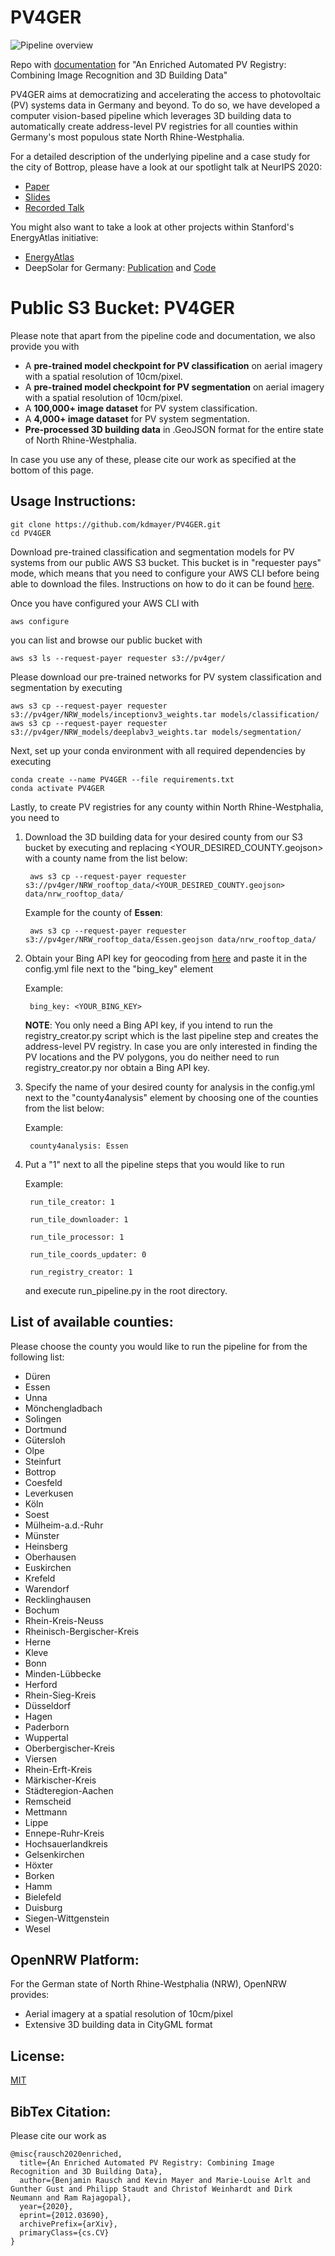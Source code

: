 # PV4GER

![Pipeline overview](https://github.com/kdmayer/PV4GER/blob/master/pipeline_visualization.png)

Repo with [documentation](docs/_build/rinoh/pv4ger.pdf) for "An Enriched Automated PV Registry: Combining Image Recognition and 3D Building Data"

PV4GER aims at democratizing and accelerating the access to photovoltaic (PV) systems data in Germany and beyond. To do so, we have developed a computer vision-based pipeline which leverages 3D building data to automatically create address-level PV registries for all counties within Germany's most populous state North Rhine-Westphalia.

For a detailed description of the underlying pipeline and a case study for the city of Bottrop, please have a look at our spotlight talk at NeurIPS 2020:

- [Paper](https://www.climatechange.ai/papers/neurips2020/46/paper.pdf)
- [Slides](https://www.climatechange.ai/papers/neurips2020/46/slides.pdf)
- [Recorded Talk](https://slideslive.com/38942134/an-enriched-automated-pv-registry-combining-image-recognition-and-3d-building-data)

You might also want to take a look at other projects within Stanford's EnergyAtlas initiative:

- [EnergyAtlas](http://web.stanford.edu/group/energyatlas/home.html)
- DeepSolar for Germany: [Publication](https://ieeexplore.ieee.org/document/9203258) and [Code](https://github.com/kdmayer/PV_Pipeline)

# Public S3 Bucket: PV4GER

Please note that apart from the pipeline code and documentation, we also provide you with

- A **pre-trained model checkpoint for PV classification** on aerial imagery with a spatial resolution of 10cm/pixel.
- A **pre-trained model checkpoint for PV segmentation** on aerial imagery with a spatial resolution of 10cm/pixel.
- A **100,000+ image dataset** for PV system classification.
- A **4,000+ image dataset** for PV system segmentation.
- **Pre-processed 3D building data** in .GeoJSON format for the entire state of North Rhine-Westphalia.

In case you use any of these, please cite our work as specified at the bottom of this page.

## Usage Instructions:

    git clone https://github.com/kdmayer/PV4GER.git
    cd PV4GER

Download pre-trained classification and segmentation models for PV systems from our public AWS S3 bucket. This bucket is in "requester pays" mode, which means that you need to configure your AWS CLI before being able to download the files. Instructions on how to do it can be found [here](https://docs.aws.amazon.com/cli/latest/userguide/cli-configure-quickstart.html).

Once you have configured your AWS CLI with 

    aws configure

you can list and browse our public bucket with

    aws s3 ls --request-payer requester s3://pv4ger/
    
Please download our pre-trained networks for PV system classification and segmentation by executing

    aws s3 cp --request-payer requester s3://pv4ger/NRW_models/inceptionv3_weights.tar models/classification/
    aws s3 cp --request-payer requester s3://pv4ger/NRW_models/deeplabv3_weights.tar models/segmentation/
    
Next, set up your conda environment with all required dependencies by executing

    conda create --name PV4GER --file requirements.txt
    conda activate PV4GER
    
Lastly, to create PV registries for any county within North Rhine-Westphalia, you need to 

1. Download the 3D building data for your desired county from our S3 bucket by executing and replacing <YOUR_DESIRED_COUNTY.geojson> with a county name from the list below:

        aws s3 cp --request-payer requester s3://pv4ger/NRW_rooftop_data/<YOUR_DESIRED_COUNTY.geojson> data/nrw_rooftop_data/
        
    Example for the county of **Essen**:
    
        aws s3 cp --request-payer requester s3://pv4ger/NRW_rooftop_data/Essen.geojson data/nrw_rooftop_data/
     
2. Obtain your Bing API key for geocoding from [here](https://docs.microsoft.com/en-us/bingmaps/getting-started/bing-maps-dev-center-help/getting-a-bing-maps-key) and paste it in the config.yml file next to the "bing_key" element

    Example:
    
        bing_key: <YOUR_BING_KEY>
        
    **NOTE**: You only need a Bing API key, if you intend to run the registry_creator.py script which is the last pipeline step and creates the address-level PV    registry. In case you are only interested in finding the PV locations and the PV polygons, you do neither need to run registry_creator.py nor obtain a Bing      API key.

3. Specify the name of your desired county for analysis in the config.yml next to the "county4analysis" element by choosing one of the counties from the list below:

    Example:
        
        county4analysis: Essen

4. Put a "1" next to all the pipeline steps that you would like to run

    Example:
    
        run_tile_creator: 1

        run_tile_downloader: 1

        run_tile_processor: 1

        run_tile_coords_updater: 0

        run_registry_creator: 1
        
   and execute run_pipeline.py in the root directory.
        
## List of available counties:
        
Please choose the county you would like to run the pipeline for from the following list:

- Düren
- Essen
- Unna
- Mönchengladbach
- Solingen
- Dortmund
- Gütersloh
- Olpe
- Steinfurt
- Bottrop
- Coesfeld
- Leverkusen
- Köln
- Soest
- Mülheim-a.d.-Ruhr
- Münster
- Heinsberg
- Oberhausen
- Euskirchen
- Krefeld
- Warendorf
- Recklinghausen
- Bochum
- Rhein-Kreis-Neuss
- Rheinisch-Bergischer-Kreis
- Herne
- Kleve
- Bonn
- Minden-Lübbecke
- Herford
- Rhein-Sieg-Kreis
- Düsseldorf
- Hagen
- Paderborn
- Wuppertal
- Oberbergischer-Kreis
- Viersen
- Rhein-Erft-Kreis
- Märkischer-Kreis
- Städteregion-Aachen
- Remscheid
- Mettmann
- Lippe
- Ennepe-Ruhr-Kreis
- Hochsauerlandkreis
- Gelsenkirchen
- Höxter
- Borken
- Hamm
- Bielefeld
- Duisburg
- Siegen-Wittgenstein
- Wesel 

## OpenNRW Platform:

For the German state of North Rhine-Westphalia (NRW), OpenNRW provides:

- Aerial imagery at a spatial resolution of 10cm/pixel
- Extensive 3D building data in CityGML format

## License:

[MIT](https://github.com/kdmayer/PV_Pipeline/blob/master/LICENSE)

## BibTex Citation:

Please cite our work as

    @misc{rausch2020enriched,
      title={An Enriched Automated PV Registry: Combining Image Recognition and 3D Building Data}, 
      author={Benjamin Rausch and Kevin Mayer and Marie-Louise Arlt and Gunther Gust and Philipp Staudt and Christof Weinhardt and Dirk Neumann and Ram Rajagopal},
      year={2020},
      eprint={2012.03690},
      archivePrefix={arXiv},
      primaryClass={cs.CV}
    }

